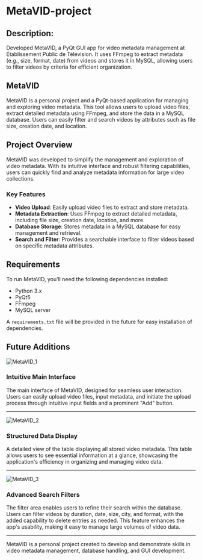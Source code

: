 # MetaVID-project
## Description:
Developed MetaVID, a PyQt GUI app for video metadata management at Établissement Public de Télévision. It uses FFmpeg to extract metadata (e.g., size, format, date) from videos and stores it in MySQL, allowing users to filter videos by criteria for efficient organization.


## MetaVID

MetaVID is a personal project and a PyQt-based application for managing and exploring video metadata. This tool allows users to upload video files, extract detailed metadata using FFmpeg, and store the data in a MySQL database. Users can easily filter and search videos by attributes such as file size, creation date, and location.

## Project Overview

MetaVID was developed to simplify the management and exploration of video metadata. With its intuitive interface and robust filtering capabilities, users can quickly find and analyze metadata information for large video collections.

### Key Features

- **Video Upload**: Easily upload video files to extract and store metadata.
- **Metadata Extraction**: Uses FFmpeg to extract detailed metadata, including file size, creation date, location, and more.
- **Database Storage**: Stores metadata in a MySQL database for easy management and retrieval.
- **Search and Filter**: Provides a searchable interface to filter videos based on specific metadata attributes.

## Requirements

To run MetaVID, you’ll need the following dependencies installed:

- Python 3.x
- PyQt5
- FFmpeg
- MySQL server

A `requirements.txt` file will be provided in the future for easy installation of dependencies.

## Future Additions
![MetaVID_1](https://github.com/user-attachments/assets/f6fa9682-9f4a-487d-976b-f29a3abfd851)
### Intuitive Main Interface
The main interface of MetaVID, designed for seamless user interaction. Users can easily upload video files, input metadata, and initiate the upload process through intuitive input fields and a prominent "Add" button.

---------------------------------------------------------------------------------------------------------------------------------------

![MetaVID_2](https://github.com/user-attachments/assets/2223a1ae-f30b-4242-8ccf-57c334a67b7f)
### Structured Data Display
A detailed view of the table displaying all stored video metadata. This table allows users to see essential information at a glance, showcasing the application's efficiency in organizing and managing video data.

---------------------------------------------------------------------------------------------------------------------------------------


![MetaVID_3](https://github.com/user-attachments/assets/a62e3cf5-d5d7-4fc8-9592-2e773546326b)
### Advanced Search Filters
The filter area enables users to refine their search within the database. Users can filter videos by duration, date, size, city, and format, with the added capability to delete entries as needed. This feature enhances the app's usability, making it easy to manage large volumes of video data.

---

MetaVID is a personal project created to develop and demonstrate skills in video metadata management, database handling, and GUI development. 
